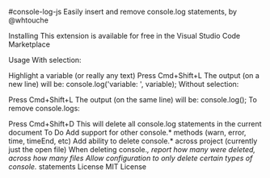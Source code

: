 #console-log-js
Easily insert and remove console.log statements, by @whtouche



Installing
This extension is available for free in the Visual Studio Code Marketplace

Usage
With selection:

Highlight a variable (or really any text)
Press Cmd+Shift+L
The output (on a new line) will be: console.log('variable: ', variable);
Without selection:

Press Cmd+Shift+L
The output (on the same line) will be: console.log();
To remove console.logs:

Press Cmd+Shift+D
This will delete all console.log statements in the current document
To Do
Add support for other console.* methods (warn, error, time, timeEnd, etc)
Add ability to delete console.* across project (currently just the open file)
When deleting console.*, report how many were deleted, across how many files
Allow configuration to only delete certain types of console.* statements
License
MIT License